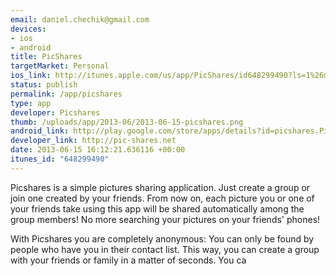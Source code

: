 ```yaml
--- 
email: daniel.chechik@gmail.com
devices: 
- ios
- android
title: PicShares
targetMarket: Personal
ios_link: http://itunes.apple.com/us/app/PicShares/id648299490?ls=1%26mt=8
status: publish
permalink: /app/picshares
type: app
developer: Picshares
thumb: /uploads/app/2013-06/2013-06-15-picshares.png
android_link: http://play.google.com/store/apps/details?id=picshares.PicShares.com
developer_link: http://pic-shares.net
date: 2013-06-15 16:12:21.636116 +00:00
itunes_id: "648299490"
---
```


Picshares is a simple pictures sharing application. Just create a group or join one created by your friends.  From now on, each picture you or one of your friends take using this app will be shared automatically among the group members! No more searching your pictures on your friends' phones! 

With Picshares you are completely anonymous: You can only be found by people who have you in their contact list. This way, you can create a group with your friends or family in a matter of seconds. You ca
